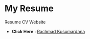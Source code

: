 # My Resume
Resume CV Website
- **Click Here** : [Rachmad Kusumardana](https://ksmrdn.github.io/CV/)
